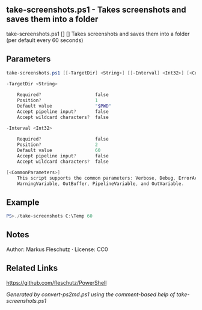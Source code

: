 ## take-screenshots.ps1 - Takes screenshots and saves them into a folder

take-screenshots.ps1 [<TargetDir>] [<Interval>]
Takes screenshots and saves them into a folder (per default every 60 seconds)

## Parameters
```powershell
take-screenshots.ps1 [[-TargetDir] <String>] [[-Interval] <Int32>] [<CommonParameters>]

-TargetDir <String>
    
    Required?                    false
    Position?                    1
    Default value                "$PWD"
    Accept pipeline input?       false
    Accept wildcard characters?  false

-Interval <Int32>
    
    Required?                    false
    Position?                    2
    Default value                60
    Accept pipeline input?       false
    Accept wildcard characters?  false

[<CommonParameters>]
    This script supports the common parameters: Verbose, Debug, ErrorAction, ErrorVariable, WarningAction, 
    WarningVariable, OutBuffer, PipelineVariable, and OutVariable.
```

## Example
```powershell
PS>./take-screenshots C:\Temp 60
```

## Notes
Author: Markus Fleschutz · License: CC0

## Related Links
https://github.com/fleschutz/PowerShell

*Generated by convert-ps2md.ps1 using the comment-based help of take-screenshots.ps1*
